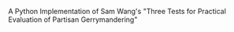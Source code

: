 A Python Implementation of Sam Wang's "Three Tests for Practical Evaluation of Partisan Gerrymandering"
